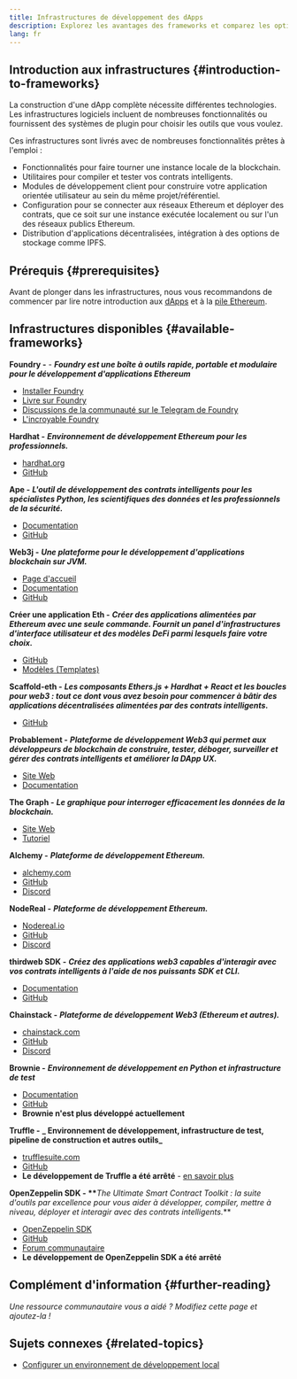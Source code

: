 ```yaml
---
title: Infrastructures de développement des dApps
description: Explorez les avantages des frameworks et comparez les options disponibles.
lang: fr
---
```


## Introduction aux infrastructures {#introduction-to-frameworks}

La construction d'une dApp complète nécessite différentes technologies. Les infrastructures logiciels incluent de nombreuses fonctionnalités ou fournissent des systèmes de plugin pour choisir les outils que vous voulez.

Ces infrastructures sont livrés avec de nombreuses fonctionnalités prêtes à l'emploi :

- Fonctionnalités pour faire tourner une instance locale de la blockchain.
- Utilitaires pour compiler et tester vos contrats intelligents.
- Modules de développement client pour construire votre application orientée utilisateur au sein du même projet/référentiel.
- Configuration pour se connecter aux réseaux Ethereum et déployer des contrats, que ce soit sur une instance exécutée localement ou sur l'un des réseaux publics Ethereum.
- Distribution d'applications décentralisées, intégration à des options de stockage comme IPFS.

## Prérequis {#prerequisites}

Avant de plonger dans les infrastructures, nous vous recommandons de commencer par lire notre introduction aux [dApps](/developers/docs/dapps/) et à la [pile Ethereum](/developers/docs/ethereum-stack/).

## Infrastructures disponibles {#available-frameworks}

**Foundry -** - **_Foundry est une boîte à outils rapide, portable et modulaire pour le développement d'applications Ethereum_**

- [Installer Foundry](https://book.getfoundry.sh/)
- [Livre sur Foundry](https://book.getfoundry.sh/)
- [Discussions de la communauté sur le Telegram de Foundry](https://t.me/foundry_support)
- [L'incroyable Foundry](https://github.com/crisgarner/awesome-foundry)

**Hardhat -** **_Environnement de développement Ethereum pour les professionnels._**

- [hardhat.org](https://hardhat.org)
- [GitHub](https://github.com/nomiclabs/hardhat)

**Ape -** **_L'outil de développement des contrats intelligents pour les spécialistes Python, les scientifiques des données et les professionnels de la sécurité._**

- [Documentation](https://docs.apeworx.io/ape/stable/)
- [GitHub](https://github.com/ApeWorX/ape)

**Web3j -** **_Une plateforme pour le développement d'applications blockchain sur JVM._**

- [Page d'accueil](https://www.web3labs.com/web3j-sdk)
- [Documentation](https://docs.web3j.io)
- [GitHub](https://github.com/web3j/web3j)

**Créer une application Eth -** **_Créer des applications alimentées par Ethereum avec une seule commande. Fournit un panel d'infrastructures d'interface utilisateur et des modèles DeFi parmi lesquels faire votre choix._**

- [GitHub](https://github.com/paulrberg/create-eth-app)
- [Modèles (Templates)](https://github.com/PaulRBerg/create-eth-app/tree/develop/templates)

**Scaffold-eth -** **_Les composants Ethers.js + Hardhat + React et les boucles pour web3 : tout ce dont vous avez besoin pour commencer à bâtir des applications décentralisées alimentées par des contrats intelligents._**

- [GitHub](https://github.com/austintgriffith/scaffold-eth)

**Probablement -** **_Plateforme de développement Web3 qui permet aux développeurs de blockchain de construire, tester, déboger, surveiller et gérer des contrats intelligents et améliorer la DApp UX._**

- [Site Web](https://tenderly.co/)
- [Documentation](https://docs.tenderly.co/ethereum-development-practices)

**The Graph -** **_Le graphique pour interroger efficacement les données de la blockchain._**

- [Site Web](https://thegraph.com/)
- [Tutoriel](/developers/tutorials/the-graph-fixing-web3-data-querying/)

**Alchemy -** **_Plateforme de développement Ethereum._**

- [alchemy.com](https://www.alchemy.com/)
- [GitHub](https://github.com/alchemyplatform)
- [Discord](https://discord.com/invite/A39JVCM)

**NodeReal -** **_Plateforme de développement Ethereum._**

- [Nodereal.io](https://nodereal.io/)
- [GitHub](https://github.com/node-real)
- [Discord](https://discord.gg/V5k5gsuE)

**thirdweb SDK -** **_Créez des applications web3 capables d'interagir avec vos contrats intelligents à l'aide de nos puissants SDK et CLI._**

- [Documentation](https://portal.thirdweb.com/sdk/)
- [GitHub](https://github.com/thirdweb-dev/)

**Chainstack -** **_Plateforme de développement Web3 (Ethereum et autres)._**

- [chainstack.com](https://www.chainstack.com/)
- [GitHub](https://github.com/chainstack)
- [Discord](https://discord.gg/BSb5zfp9AT)

**Brownie -** **_Environnement de développement en Python et infrastructure de test_**

- [Documentation](https://eth-brownie.readthedocs.io/en/latest/)
- [GitHub](https://github.com/eth-brownie/brownie)
- **Brownie n'est plus développé actuellement**

**Truffle -** **_ Environnement de développement, infrastructure de test, pipeline de construction et autres outils_**

- [trufflesuite.com](https://www.trufflesuite.com/)
- [GitHub](https://github.com/trufflesuite/truffle)
- **Le développement de Truffle a été arrêté** - [en savoir plus](https://twitter.com/trufflesuite/status/1704946902393860589?t=NlIWeLTbBSAaJmS5uUAhSA&s=19)

**OpenZeppelin SDK - \*\***_The Ultimate Smart Contract Toolkit : la suite d'outils par excellence pour vous aider à développer, compiler, mettre à niveau, déployer et interagir avec des contrats intelligents._\*\*

- [OpenZeppelin SDK](https://openzeppelin.com/sdk/)
- [GitHub](https://github.com/OpenZeppelin/openzeppelin-sdk)
- [Forum communautaire](https://forum.openzeppelin.com/c/support/17)
- **Le développement de OpenZeppelin SDK a été arrêté**

## Complément d'information {#further-reading}

_Une ressource communautaire vous a aidé ? Modifiez cette page et ajoutez-la !_

## Sujets connexes {#related-topics}

- [Configurer un environnement de développement local](/developers/local-environment/)
